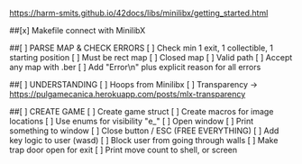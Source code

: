 https://harm-smits.github.io/42docs/libs/minilibx/getting_started.html

##[x] Makefile connect with MinilibX

##[ ] PARSE MAP & CHECK ERRORS
[ ] Check min 1 exit, 1 collectible, 1 starting position
[ ] Must be rect map
[ ] Closed map
[ ] Valid path
[ ] Accept any map with .ber
[ ] Add "Error\n" plus explicit reason for all errors

##[ ] UNDERSTANDING
[ ] Hoops from Minilibx
[ ] Transparency -> https://pulgamecanica.herokuapp.com/posts/mlx-transparency

##[ ] CREATE GAME
[ ] Create game struct
[ ] Create macros for image locations
[ ] Use enums for visibility "e_" 
[ ] Open window
[ ] Print something to window
[ ] Close button / ESC (FREE EVERYTHING)
[ ] Add key logic to user (wasd)
[ ] Block user from going through walls
[ ] Make trap door open for exit
[ ] Print move count to shell, or screen
